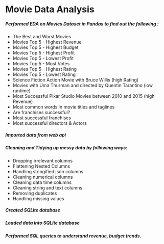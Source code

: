 # Movie Data Analysis

##### Performed EDA on Movies Dataset in Pandas to find out the following :

- The Best and Worst Movies 
- Movies Top 5 - Highest Revenue
- Movies Top 5 - Highest Budget
- Movies Top 5 - Highest Profit
- Movies Top 5 - Lowest Profit
- Movies Top 5 - Most Votes
- Movies Top 5 - Highest Rating
- Movies Top 5 - Lowest Rating
- Science Fiction Action Movie with Bruce Willis (high Rating)
- Movies with Uma Thurman and directed by Quentin Tarantino (low runtime)
- Most Successful Pixar Studio Movies between 2010 and 2015 (high Revenue)
- Most common words in movie titles and taglines 
- Are franchises successful? 
- Most successful franchises 
- Most successful directors & Actors

##### Imported data from web api 

##### Cleaning and Tidying up messy data by following ways:
- Dropping irrelevant columns 
- Flattening Nested Columns
- Handling stringified json columns 
- Cleaning numerical columns
- Cleaning data time columns 
- Cleaning string and text columns 
- Removing duplicates
- Handling missing values 

##### Created SQLite database 
##### Loaded data into SQLite database 
##### Performed SQL queries to understand revenue, budget trends.

